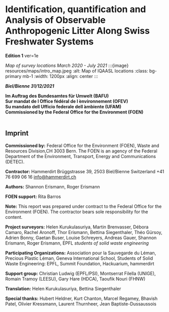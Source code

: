 # Identification, quantification and Analysis of Observable Anthropogenic Litter Along Swiss Freshwater Systems

**Edition 1** ver=1e

<a href="titlepage_de.html" > </a>

*Map of survey locations March 2020 - July 2021*
:::{image} resources/maps/intro_map.jpeg
:alt: Map of IQAASL locations
:class: bg-primary mb-1
:width: 1200px
:align: center
:::

***Biel/Bienne 31/12/2021***

**Im Auftrag des Bundesamtes für Umwelt (BAFU)**\
**Sur mandat de l ́Office fédéral de l ́environnement (OFEV)**\
**Su mandato dell ́Ufficio federale dell ́ambiente (UFAM)**\
**Commissioned by the Federal Office for the Environment (FOEN)**
<br/><br/>

## Imprint

**Commissioned by:** Federal Office for the Environment (FOEN), Waste and Resources Division,CH 3003 Bern. The FOEN is an agency of the Federal Department of the Environment, Transport, Energy and Communications (DETEC).

**Contractor:** Hammerdirt Brüggstrasse 39, 2503 Biel/Bienne Switzerland +41 76 699 06 16 <info@hammerdirt.ch>

**Authors:** Shannon Erismann, Roger Erismann

**FOEN support:** Rita Barros

**Note:** This report was prepared under contract to the Federal Office for the Environment (FOEN). The contractor bears sole responsibility for the content.

**Project surveyors:** Helen Kurukulasuriya, Martin Brenvasser, Débora Camaro, Rachel Aronoff, Thor Erismann, Bettina Siegenthaler, Théo Gürsoy, Adrien Bonny, Gaetan Buser, Louise Schreyers, Andreas Gauer, Shannon Erismann, Roger Erismann, EPFL *students of solid waste engineering*

**Participating Organizations:** Association pour la Sauvegarde du Léman, Precious Plastic Léman, Geneva International School, Students of Solid Waste Engineering: EPFL, Summit Foundation, Hackuarium, hammerdirt

**Support group:** Christian Ludwig (EPFL/PSI), Montserrat Filella (UNIGE), Romain Tramoy (LEESU), Gary Hare (HDCA), Taoufik Nouri (FHNW)

**Translation:** Helen Kurukulasuriya, Bettina Siegenthaler

**Special thanks:** Hubert Heldner, Kurt Chanton, Marcel Regamey, Bhavish Patel, Olivier Kressmann, Laurent Thurnheer, Jean Baptiste-Dussaussois
